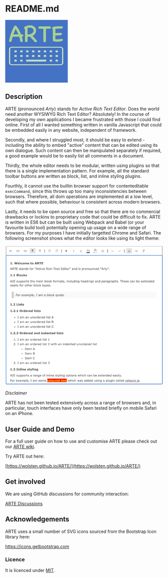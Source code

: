# README.md

![ARTE Rich Text Editor](src/img/arte-logo-200.jpeg "ARTE logo")

## Description

ARTE (pronounced *Arty*) stands for *Active Rich Text Editor*. Does the world need another WYSIWYG Rich Text Editor? Absolutely! In the course of developing my own applications I became frustrated with those I could find online. First of all I wanted something written in vanilla Javascript that could be embedded easily in any website, independent of framework.

Secondly, and where I struggled most, it should be easy to extend - including the ability to embed "active" content that can be edited using its own dialogue. Such content can then be manipulated separately if required, a good example would be to easily list all comments in a document.

Thirdly, the whole editor needs to be modular, written using plugins so that there is a single implementation pattern. For example, all the standard toolbar buttons are written as block, list, and inline styling plugins.

Fourthly, it cannot use the builtin browser support for contenteditable `execCommand`, since this throws up too many inconsistencies between browsers. Therefore, all dom operations are implemented at a low level, such that where possible, behaviour is consistent across modern browsers.

Lastly, it needs to be open source and free so that there are no commercial drawbacks or lockins to proprietary code that could be difficult to fix. ARTE is written in ES6 but can be built using Webpack and Babel (or your favourite build tool) potentially opening up usage on a wide range of browsers. For my purposes I have initially targetted Chrome and Safari. The following screenshot shows what the editor looks like using its light theme:

![ARTE Rich Text Editor](assets/ARTE-light-theme.png "ARTE Screen shot - light theme")

*Disclaimer*

ARTE has not been tested extensively across a range of browsers and, in particular, touch interfaces have only been tested briefly on mobile Safari on an iPhone. 

## User Guide and Demo

For a full user guide on how to use and customise ARTE please check out our [ARTE wiki](https://github.com/Wolsten/ARTE/wiki).

Try ARTE out here:

[https://wolsten.github.io/ARTE/](https://wolsten.github.io/ARTE/)

## Get involved

We are using GitHub discussions for community interaction:

[ARTE Discussions](https://github.com/Wolsten/ARTE/discussions)

## Acknowledgements

ARTE uses a small number of SVG icons sourced from the Bootstrap Icon library here:

https://icons.getbootstrap.com

### Licence

It is licenced under [MIT](https://opensource.org/licenses/mit-license.php).